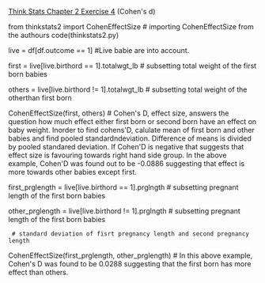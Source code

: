 [Think Stats Chapter 2 Exercise 4](http://greenteapress.com/thinkstats2/html/thinkstats2003.html#toc24) (Cohen's d)

from thinkstats2 import CohenEffectSize # importing CohenEffectSize from the authours code(thinkstats2.py)

live = df[df.outcome == 1] #Live babie are into account. 

first = live[live.birthord == 1].totalwgt_lb    # subsetting total weight of the first born babies  

others = live[live.birthord != 1].totalwgt_lb    # subsetting total weight of the otherthan first born



CohenEffectSize(first, others)       # Cohen's D, effect size, answers the question how much effect either first born or second born have an effect on baby weight. Inorder to find cohens'D, calulate mean of first born and other babies and find pooled standardndeviation. Difference of means is divided by pooled standared deviation. If Cohen'D is negative that suggests that effect size is favouring towards right hand side group. In the above example, Cohen'D was found out to be -0.0886 suggesting that effect is more towards other babies except first. 

first_prglength = live[live.birthord == 1].prglngth      # subsetting pregnant length of the first born babies 

other_prglength = live[live.birthord != 1].prglngth      # subsetting pregnant length of the first born babies

     # standard deviation of fisrt pregnancy length and second pregnancy length

CohenEffectSize(first_prglength, other_prglength)  # In this above example, Cohen's D was found to be 0.0288 suggesting that the first born has more effect than others.
